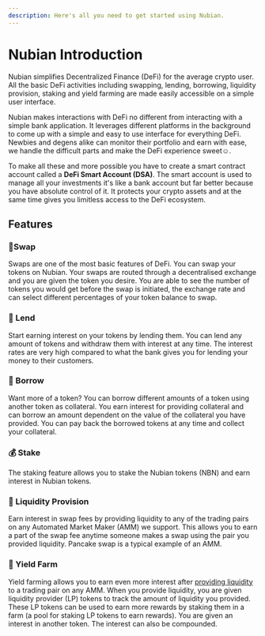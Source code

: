 ```yaml
---
description: Here's all you need to get started using Nubian.
---
```


# Nubian Introduction

Nubian simplifies Decentralized Finance \(DeFi\) for the average crypto user. All the basic DeFi activities including swapping, lending, borrowing, liquidity provision, staking and yield farming are made easily accessible on a simple user interface. 

Nubian makes interactions with DeFi no different from interacting with a simple bank application. It leverages different platforms in the background to come up with a simple and easy to use interface for everything DeFi. Newbies and degens alike can monitor their portfolio and earn with ease, we handle the difficult parts and make the DeFi experience sweet☺. 

To make all these and more possible you have to create a smart contract account called a **DeFi Smart Account \(DSA\)**. The smart account is used to manage all your investments it's like a bank account but far better because you have absolute control of it. It protects your crypto assets and at the same time gives you limitless access to the DeFi ecosystem.



## Features

### 🔄Swap

Swaps are one of the most basic features of DeFi. You can swap your tokens on Nubian. Your swaps are routed through a decentralised exchange and you are given the token you desire. You are able to see the number of tokens you would get before the swap is initiated, the exchange rate and can select different percentages of your token balance to swap.

### 💸 Lend

Start earning interest on your tokens by lending them. You can lend any amount of tokens and withdraw them with interest at any time. The interest rates are very high compared to what the bank gives you for lending your money to their customers.

### 🤲 Borrow

Want more of a token? You can borrow different amounts of a token using another token as collateral. You earn interest for providing collateral and can borrow an amount dependent on the value of the collateral you have provided. You can pay back the borrowed tokens at any time and collect your collateral.

### 💰 Stake

The staking feature allows you to stake the Nubian tokens \(NBN\) and earn interest in Nubian tokens.

### 🌊 Liquidity Provision

Earn interest in swap fees by providing liquidity to any of the trading pairs on any Automated Market Maker \(AMM\) we support. This allows you to earn a part of the swap fee anytime someone makes a swap using the pair you provided liquidity. Pancake swap is a typical example of an AMM.

### 🚜 Yield Farm

Yield farming allows you to earn even more interest after [providing liquidity](./#liquidity-provision) to a trading pair on any AMM. When you provide liquidity, you are given liquidity provider \(LP\) tokens to track the amount of liquidity you provided. These LP tokens can be used to earn more rewards by staking them in a farm \(a pool for staking LP tokens to earn rewards\). You are given an interest in another token. The interest can also be compounded.



